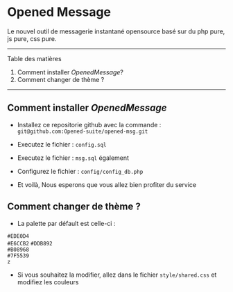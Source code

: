 # Opened Message 
Le nouvel outil de messagerie instantané opensource basé sur du php pure, js pure, css pure.

*******
Table des matières  
 1. Comment installer *OpenedMessage*?
 2. Comment changer de thème ?


*******

## Comment installer *OpenedMessage*

* Installez ce repositorie github avec la commande : `git@github.com:Opened-suite/opened-msg.git`

* Executez le fichier : `config.sql`

* Executez le fichier : `msg.sql` également

* Configurez le fichier : `config/config_db.php`

* Et voilà, 
Nous esperons que vous allez bien profiter du service 



## Comment changer de thème ?

* La palette par défault est celle-ci :

`#EDE0D4`  
`#E6CCB2` 
`#DDB892`  
`#B08968`  
`#7F5539`  
`z` 


* Si vous souhaitez la modifier, allez dans le fichier `style/shared.css`
et modifiez les couleurs 
